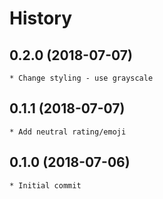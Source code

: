 # History

## 0.2.0 (2018-07-07)
    * Change styling - use grayscale

## 0.1.1 (2018-07-07)
    * Add neutral rating/emoji

## 0.1.0 (2018-07-06)
    * Initial commit
